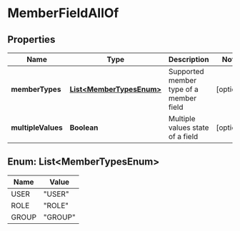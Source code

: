 

# MemberFieldAllOf


## Properties

Name | Type | Description | Notes
------------ | ------------- | ------------- | -------------
**memberTypes** | [**List&lt;MemberTypesEnum&gt;**](#List&lt;MemberTypesEnum&gt;) | Supported member type of a member field |  [optional]
**multipleValues** | **Boolean** | Multiple values state of a field |  [optional]



## Enum: List&lt;MemberTypesEnum&gt;

Name | Value
---- | -----
USER | &quot;USER&quot;
ROLE | &quot;ROLE&quot;
GROUP | &quot;GROUP&quot;




